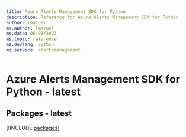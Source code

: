 ```yaml
---
title: Azure Alerts Management SDK for Python
description: Reference for Azure Alerts Management SDK for Python
author: lmazuel
ms.author: lmazuel
ms.data: 06/08/2023
ms.topic: reference
ms.devlang: python
ms.service: alertsmanagement
---
```

# Azure Alerts Management SDK for Python - latest
## Packages - latest
[!INCLUDE [packages](alerts-management-index.md)]